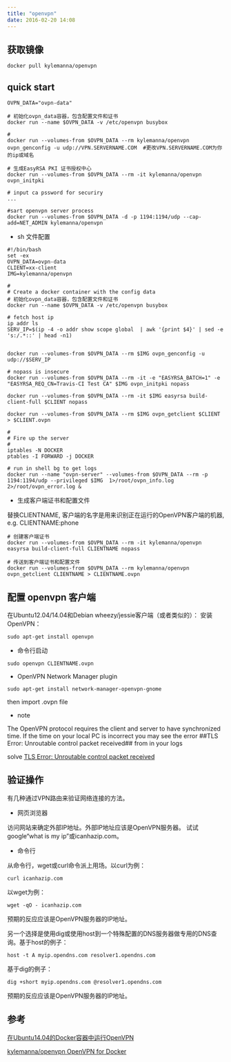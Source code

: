 ```yaml
---
title: "openvpn"
date: 2016-02-20 14:08
---
```


## 获取镜像

```
docker pull kylemanna/openvpn
```

## quick start

```
OVPN_DATA="ovpn-data"

# 初始化ovpn_data容器，包含配置文件和证书
docker run --name $OVPN_DATA -v /etc/openvpn busybox

#
docker run --volumes-from $OVPN_DATA --rm kylemanna/openvpn ovpn_genconfig -u udp://VPN.SERVERNAME.COM  #更改VPN.SERVERNAME.COM为你的ip或域名

# 生成EasyRSA PKI 证书授权中心
docker run --volumes-from $OVPN_DATA --rm -it kylemanna/openvpn ovpn_initpki

# input ca pssword for securiry
...

#sart openvpn server process
docker run --volumes-from $OVPN_DATA -d -p 1194:1194/udp --cap-add=NET_ADMIN kylemanna/openvpn
```

* sh 文件配置

```
#!/bin/bash
set -ex
OVPN_DATA=ovpn-data
CLIENT=xx-client
IMG=kylemanna/openvpn

#
# Create a docker container with the config data
# 初始化ovpn_data容器，包含配置文件和证书
docker run --name $OVPN_DATA -v /etc/openvpn busybox

# fetch host ip
ip addr ls
SERV_IP=$(ip -4 -o addr show scope global  | awk '{print $4}' | sed -e 's:/.*::' | head -n1)


docker run --volumes-from $OVPN_DATA --rm $IMG ovpn_genconfig -u udp://$SERV_IP

# nopass is insecure
docker run --volumes-from $OVPN_DATA --rm -it -e "EASYRSA_BATCH=1" -e "EASYRSA_REQ_CN=Travis-CI Test CA" $IMG ovpn_initpki nopass

docker run --volumes-from $OVPN_DATA --rm -it $IMG easyrsa build-client-full $CLIENT nopass

docker run --volumes-from $OVPN_DATA --rm $IMG ovpn_getclient $CLIENT > $CLIENT.ovpn

#
# Fire up the server
#
iptables -N DOCKER
ptables -I FORWARD -j DOCKER

# run in shell bg to get logs
docker run --name "ovpn-server" --volumes-from $OVPN_DATA --rm -p 1194:1194/udp --privileged $IMG  1>/root/ovpn_info.log 2>/root/ovpn_error.log &
```

* 生成客户端证书和配置文件

替换CLIENTNAME, 客户端的名字是用来识别正在运行的OpenVPN客户端的机器, e.g. CLIENTNAME:phone

```
# 创建客户端证书
docker run --volumes-from $OVPN_DATA --rm -it kylemanna/openvpn easyrsa build-client-full CLIENTNAME nopass

# 传送到客户端证书和配置文件
docker run --volumes-from $OVPN_DATA --rm kylemanna/openvpn ovpn_getclient CLIENTNAME > CLIENTNAME.ovpn
```

## 配置 openvpn 客户端

在Ubuntu12.04/14.04和Debian wheezy/jessie客户端（或者类似的）：
安装OpenVPN：

```
sudo apt-get install openvpn
```

* 命令行启动

```
sudo openvpn CLIENTNAME.ovpn
```

*  OpenVPN Network Manager plugin

```
sudo apt-get install network-manager-openvpn-gnome
```
 then import .ovpn file

* note

The OpenVPN protocol requires the client and server to have synchronized time. If the time on your local PC is incorrect you may see the error ##TLS Error: Unroutable control packet received## from in your logs

solve [TLS Error: Unroutable control packet received][3]

## 验证操作

有几种通过VPN路由来验证网络连接的方法。

* 网页浏览器

访问网站来确定外部IP地址。外部IP地址应该是OpenVPN服务器。
试试google“what is my ip”或icanhazip.com。


* 命令行

从命令行，wget或curl命令派上用场。以curl为例：

```
curl icanhazip.com
```

以wget为例：

```
wget -qO - icanhazip.com
```

预期的反应应该是OpenVPN服务器的IP地址。

另一个选择是使用dig或使用host到一个特殊配置的DNS服务器做专用的DNS查询。基于host的例子：

```
host -t A myip.opendns.com resolver1.opendns.com
```

基于dig的例子：

```
dig +short myip.opendns.com @resolver1.opendns.com
```

预期的反应应该是OpenVPN服务器的IP地址。

## 参考

[在Ubuntu14.04的Docker容器中运行OpenVPN][1]

[kylemanna/openvpn OpenVPN for Docker][2]

[1]: http://dockone.io/article/214
[2]: https://hub.docker.com/r/kylemanna/openvpn/
[3]: https://www.ivpn.net/knowledgebase/152/TLS-Error-Unroutable-control-packet-received.html
